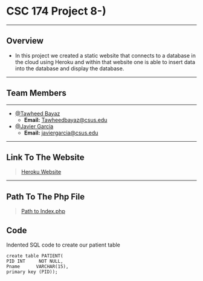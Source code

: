 # CSC 174 Project 8-)
---
## Overview 

- In this project we created a static website that connects to a database in the cloud using Heroku and within that website one is able to insert data into the database and display the database.

---

## Team Members

---

- [@Tawheed Bayaz](https://github.com/TawheedB)
  - **Email:** Tawheedbayaz@csus.edu
- [@Javier Garcia](https://github.com/JavierGarciaJr)
  - **Email:** javiergarcia@csus.edu

---

## Link To The Website
> [Heroku Website](https://deliverable31.herokuapp.com)

---
## Path To The Php File

> [Path to Index.php](https://github.com/TawheedB/Deliverable3_CSC174/blob/2e22617cfa564ef58cde2367075bccc24ebebf0d/index.php)

## Code


Indented SQL code to create our patient table

    create table PATIENT(
    PID	INT     NOT NULL,
    Pname      VARCHAR(15),
    primary key (PID));
